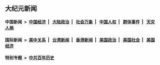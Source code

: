 ## 大纪元新闻

#### 中国新闻 &nbsp;>&nbsp; [中国经济](indexes/ncid283/README.md?01052045) &nbsp;| &nbsp; [大陆政治](indexes/ncid277/README.md?01052045) &nbsp;| &nbsp; [社会万象](indexes/ncid282/README.md?01052045) &nbsp;| &nbsp; [中国人权](indexes/ncid278/README.md?01052045) &nbsp;| &nbsp; [群体事件](indexes/ncid279/README.md?01052045) &nbsp;| &nbsp; [天灾人祸](indexes/ncid280/README.md?01052045)

#### 国际新闻 &nbsp;>&nbsp; [美中关系](indexes/nf1412576/README.md?01052045) &nbsp;| &nbsp; [台湾新闻](indexes/ncid1349361/README.md?01052045) &nbsp;| &nbsp; [香港新闻](indexes/ncid1349362/README.md?01052045) &nbsp;| &nbsp; [美国政治](indexes/ncid1078159/README.md?01052045) &nbsp;| &nbsp; [美国社会](indexes/ncid1078160/README.md?01052045) &nbsp;| &nbsp; [美国经济](indexes/ncid1078158/README.md?01052045)

#### 特别专题 &nbsp;>&nbsp; [中共百年历史](https://github.com/epoch-news/epoch-special/blob/master/README.md?01052045)  
